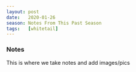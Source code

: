 ```yaml
---
layout: post
date:   2020-01-26
season: Notes From This Past Season
tags:   [whitetail]
---
```


### Notes

This is where we take notes and add images/pics
